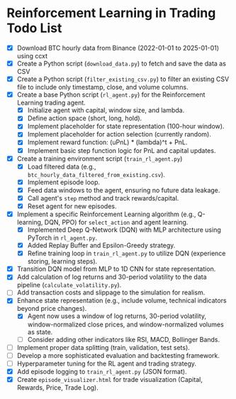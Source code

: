 # Reinforcement Learning in Trading Todo List

- [x] Download BTC hourly data from Binance (2022-01-01 to 2025-01-01) using ccxt
- [x] Create a Python script (`download_data.py`) to fetch and save the data as CSV
- [x] Create a Python script (`filter_existing_csv.py`) to filter an existing CSV file to include only timestamp, close, and volume columns.
- [x] Create a base Python script (`rl_agent.py`) for the Reinforcement Learning trading agent.
  - [x] Initialize agent with capital, window size, and lambda.
  - [x] Define action space (short, long, hold).
  - [x] Implement placeholder for state representation (100-hour window).
  - [x] Implement placeholder for action selection (currently random).
  - [x] Implement reward function: (uPnL) * (lambda)^t + PnL.
  - [x] Implement basic step function logic for PnL and capital updates.
- [x] Create a training environment script (`train_rl_agent.py`)
  - [x] Load filtered data (e.g., `btc_hourly_data_filtered_from_existing.csv`).
  - [x] Implement episode loop.
  - [x] Feed data windows to the agent, ensuring no future data leakage.
  - [x] Call agent's `step` method and track rewards/capital.
  - [x] Reset agent for new episodes.
- [x] Implement a specific Reinforcement Learning algorithm (e.g., Q-learning, DQN, PPO) for `select_action` and agent learning.
  - [x] Implemented Deep Q-Network (DQN) with MLP architecture using PyTorch in `rl_agent.py`.
  - [x] Added Replay Buffer and Epsilon-Greedy strategy.
  - [x] Refine training loop in `train_rl_agent.py` to utilize DQN (experience storing, learning steps).
- [x] Transition DQN model from MLP to 1D CNN for state representation.
- [x] Add calculation of log returns and 30-period volatility to the data pipeline (`calculate_volatility.py`).
- [ ] Add transaction costs and slippage to the simulation for realism.
- [x] Enhance state representation (e.g., include volume, technical indicators beyond price changes).
  - [x] Agent now uses a window of log returns, 30-period volatility, window-normalized close prices, and window-normalized volumes as state.
  - [ ] Consider adding other indicators like RSI, MACD, Bollinger Bands.
- [ ] Implement proper data splitting (train, validation, test sets).
- [ ] Develop a more sophisticated evaluation and backtesting framework.
- [ ] Hyperparameter tuning for the RL agent and trading strategy.
- [x] Add episode logging to `train_rl_agent.py` (JSON format).
- [x] Create `episode_visualizer.html` for trade visualization (Capital, Rewards, Price, Trade Log).
